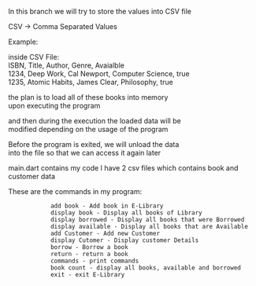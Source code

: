 In this branch we will try to store the values into CSV file

CSV -> Comma Separated Values

Example:

inside CSV File: <br>
ISBN, Title, Author, Genre, Avaialble <br>
1234, Deep Work, Cal Newport, Computer Science, true <br>
1235, Atomic Habits, James Clear, Philosophy, true <br>

the plan is to load all of these books into memory <br>
upon executing the program <br>

and then during the execution the loaded data will be <br>
modified depending on the usage of the program<br>

Before the program is exited, we will unload the data  <br>
into the file so that we can access it again later

main.dart contains my code
I have 2 csv files which contains book and customer data

These are the commands in my program:

                add book - Add book in E-Library
                display book - Display all books of Library
                display borrowed - Display all books that were Borrowed
                display available - Display all books that are Available
                add Customer - Add new Customer 
                display Cutomer - Display customer Details
                borrow - Borrow a book
                return - return a book
                commands - print commands
                book count - display all books, available and borrowed
                exit - exit E-Library
  
 

